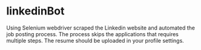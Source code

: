 # linkedinBot
Using Selenium webdriver scraped the Linkedin website and automated the job posting process. The process skips the applications that requires multiple steps. The resume should be uploaded in your profile settings. 
